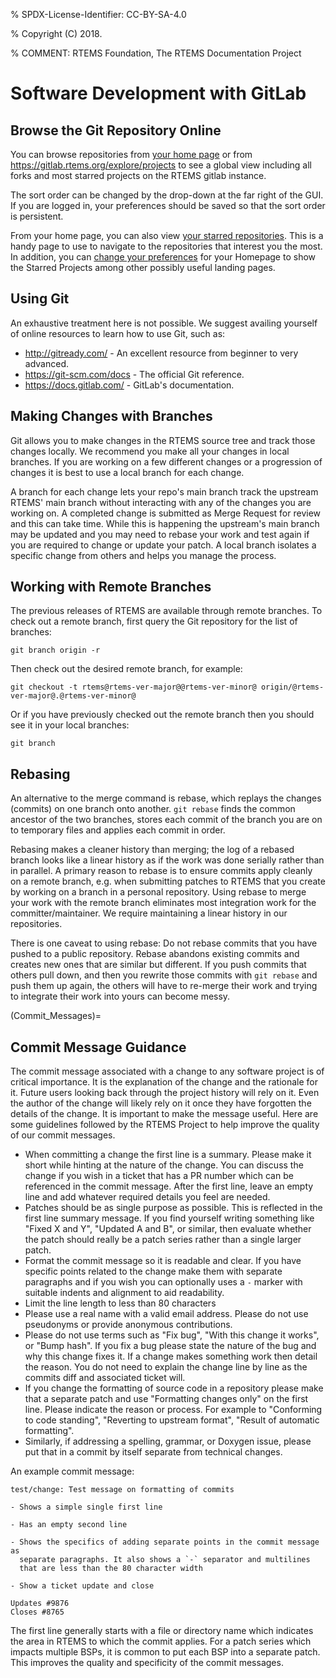 % SPDX-License-Identifier: CC-BY-SA-4.0

% Copyright (C) 2018.

% COMMENT: RTEMS Foundation, The RTEMS Documentation Project

# Software Development with GitLab

## Browse the Git Repository Online

You can browse repositories from [your home page](https://gitlab.rtems.org)
or from <https://gitlab.rtems.org/explore/projects> to see a global view
including all forks and most starred projects on the RTEMS gitlab instance.

The sort order can be changed by the drop-down at the far right of the GUI. If
you are logged in, your preferences should be saved so that the sort order is
persistent.

From your home page, you can also view
[your starred repositories](https://gitlab.rtems.org/dashboard/projects/starred).
This is a handy page to use to navigate to the repositories that interest you
the most. In addition, you can
[change your preferences](https://gitlab.rtems.org/-/profile/preferences)
for your Homepage to show the Starred Projects among other possibly useful
landing pages.

## Using Git

An exhaustive treatment here is not possible. We suggest availing yourself of
online resources to learn how to use Git, such as:

- <http://gitready.com/> - An excellent resource from beginner to very advanced.
- <https://git-scm.com/docs> - The official Git reference.
- <https://docs.gitlab.com/> - GitLab's documentation.

## Making Changes with Branches

Git allows you to make changes in the RTEMS source tree and track those changes
locally. We recommend you make all your changes in local branches. If you are
working on a few different changes or a progression of changes it is best to
use a local branch for each change.

A branch for each change lets your repo's main branch track the upstream
RTEMS' main branch without interacting with any of the changes you are
working on. A completed change is submitted as Merge Request for review
and this can take time. While this is happening the upstream's main branch
may be updated and you may need to rebase your work and test again if you are
required to change or update your patch. A local branch isolates a specific
change from others and helps you manage the process.

## Working with Remote Branches

The previous releases of RTEMS are available through remote branches. To check
out a remote branch, first query the Git repository for the list of branches:

```shell
git branch origin -r
```

Then check out the desired remote branch, for example:

```shell
git checkout -t rtems@rtems-ver-major@@rtems-ver-minor@ origin/@rtems-ver-major@.@rtems-ver-minor@
```

Or if you have previously checked out the remote branch then you should see it
in your local branches:

```shell
git branch
```

## Rebasing

An alternative to the merge command is rebase, which replays the changes
(commits) on one branch onto another. `git rebase` finds the common ancestor
of the two branches, stores each commit of the branch you are on to temporary
files and applies each commit in order.

Rebasing makes a cleaner history than merging; the log of a rebased branch
looks like a linear history as if the work was done serially rather than in
parallel. A primary reason to rebase is to ensure commits apply cleanly on a
remote branch, e.g. when submitting patches to RTEMS that you create by working
on a branch in a personal repository. Using rebase to merge your work with the
remote branch eliminates most integration work for the committer/maintainer.
We require maintaining a linear history in our repositories.

There is one caveat to using rebase: Do not rebase commits that you have pushed
to a public repository. Rebase abandons existing commits and creates new ones
that are similar but different. If you push commits that others pull down, and
then you rewrite those commits with `git rebase` and push them up again, the
others will have to re-merge their work and trying to integrate their work
into yours can become messy.

(Commit_Messages)=

## Commit Message Guidance

The commit message associated with a change to any software project
is of critical importance. It is the explanation of the change and the
rationale for it. Future users looking back through the project history
will rely on it. Even the author of the change will likely rely on it
once they have forgotten the details of the change. It is important to
make the message useful. Here are some guidelines followed by the RTEMS
Project to help improve the quality of our commit messages.

- When committing a change the first line is a summary. Please make it short
  while hinting at the nature of the change. You can discuss the change
  if you wish in a ticket that has a PR number which can be referenced in
  the commit message. After the first line, leave an empty line and add
  whatever required details you feel are needed.
- Patches should be as single purpose as possible. This is reflected in
  the first line summary message. If you find yourself writing something
  like "Fixed X and Y", "Updated A and B", or similar, then evaluate
  whether the patch should really be a patch series rather than a single
  larger patch.
- Format the commit message so it is readable and clear. If you have
  specific points related to the change make them with separate paragraphs
  and if you wish you can optionally uses a `-` marker with suitable
  indents and alignment to aid readability.
- Limit the line length to less than 80 characters
- Please use a real name with a valid email address. Please do not use
  pseudonyms or provide anonymous contributions.
- Please do not use terms such as "Fix bug", "With this change it
  works", or "Bump hash". If you fix a bug please state the nature of the
  bug and why this change fixes it. If a change makes something work then
  detail the reason. You do not need to explain the change line by line
  as the commits diff and associated ticket will.
- If you change the formatting of source code in a repository please
  make that a separate patch and use "Formatting changes only" on the first
  line. Please indicate the reason or process. For example to "Conforming
  to code standing", "Reverting to upstream format", "Result of automatic
  formatting".
- Similarly, if addressing a spelling, grammar, or Doxygen issue, please
  put that in a commit by itself separate from technical changes.

An example commit message:

```shell
test/change: Test message on formatting of commits

- Shows a simple single first line

- Has an empty second line

- Shows the specifics of adding separate points in the commit message as
  separate paragraphs. It also shows a `-` separator and multilines
  that are less than the 80 character width

- Show a ticket update and close

Updates #9876
Closes #8765
```

The first line generally starts with a file or directory name which
indicates the area in RTEMS to which the commit applies. For a patch
series which impacts multiple BSPs, it is common to put each BSP into
a separate patch. This improves the quality and specificity of the
commit messages.

```{include} ../common/content/merge-request-creation.md
```

```{include} ../common/content/merge-request-review.md
```
